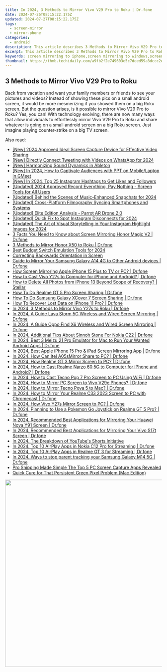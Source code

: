 ```yaml
---
title: In 2024, 3 Methods to Mirror Vivo V29 Pro to Roku | Dr.fone
date: 2024-07-26T08:15:22.175Z
updated: 2024-07-27T08:15:22.175Z
tags: 
  - screen-mirror
  - mirror-phone
categories:
  - android
description: This article describes 3 Methods to Mirror Vivo V29 Pro to Roku
excerpt: This article describes 3 Methods to Mirror Vivo V29 Pro to Roku
keywords: screen mirroring to iphone,screen mirroring to windows,screen mirroring software,screen mirroring to mac,screen mirroring,screen mirroring to roku
thumbnail: https://thmb.techidaily.com/a9fb2f2e749603e5c7deed59a3dccc2eb82bb973e6c7211350802c91feadcdaf.jpg
---
```


## 3 Methods to Mirror Vivo V29 Pro to Roku

Back from vacation and want your family members or friends to see your pictures and videos? Instead of showing these pics on a small android screen, it would be more mesmerizing if you showed them on a big Roku screen. But the question arises, is it possible to mirror Vivo V29 Pro to Roku? Yes, you can! With technology evolving, there are now many ways that allow individuals to effortlessly mirror Vivo V29 Pro to Roku and share whatever is going on a small android screen on a big Roku screen. Just imagine playing counter-strike on a big TV screen.



<ins class="adsbygoogle"
      style="display:block"
      data-ad-client="ca-pub-7571918770474297"
      data-ad-slot="8358498916"
      data-ad-format="auto"
      data-full-width-responsive="true"></ins>
<span class="atpl-alsoreadstyle">Also read:</span>
<div><ul>
<li><a href="https://youtube-web.techidaily.com/024-approved-ideal-screen-capture-device-for-effective-video-sharing/"><u>[New] 2024 Approved  Ideal Screen Capture Device for Effective Video Sharing</u></a></li>
<li><a href="https://twitter-videos.techidaily.com/new-directly-connect-tweeting-with-videos-on-whatsapp-for-2024/"><u>[New] Directly Connect  Tweeting with Videos on WhatsApp for 2024</u></a></li>
<li><a href="https://fox-access.techidaily.com/new-harmonizing-sound-dynamics-in-ableton/"><u>[New] Harmonizing Sound Dynamics in Ableton</u></a></li>
<li><a href="https://remote-screen-capture.techidaily.com/new-in-2024-how-to-captivate-audiences-with-ppt-on-mobilelaptop-in-gmeet/"><u>[New] In 2024, How to Captivate Audiences with PPT on Mobile/Laptop in GMeet</u></a></li>
<li><a href="https://instagram-videos.techidaily.com/new-in-2024-top-25-instagram-hashtags-to-get-likes-and-followers/"><u>[New] In 2024, Top 25 Instagram Hashtags to Get Likes and Followers</u></a></li>
<li><a href="https://on-screen-recording.techidaily.com/updated-2024-approved-record-everything-pay-nothing-screen-tools-for-all-users/"><u>[Updated] 2024 Approved  Record Everything, Pay Nothing - Screen Tools for All Users</u></a></li>
<li><a href="https://snapchat-videos.techidaily.com/updated-behind-the-scenes-of-music-enhanced-snapchats-for-2024/"><u>[Updated] Behind the Scenes of Music-Enhanced Snapchats for 2024</u></a></li>
<li><a href="https://screen-capture.techidaily.com/updated-cross-platform-filmography-syncing-smartphones-and-systems/"><u>[Updated] Cross-Platform Filmography  Syncing Smartphones and Systems</u></a></li>
<li><a href="https://fox-access.techidaily.com/updated-elite-edition-analysis-parrot-ar-drone-20/"><u>[Updated] Elite Edition Analysis - Parrot AR Drone 2.0</u></a></li>
<li><a href="https://instagram-videos.techidaily.com/updated-quick-fix-to-spot-instagram-disconnects-for-2024/"><u>[Updated] Quick Fix to Spot Instagram Disconnects for 2024</u></a></li>
<li><a href="https://instagram-clips.techidaily.com/updated-the-art-of-visual-storytelling-in-your-instagram-highlight-images-for-2024/"><u>[Updated] The Art of Visual Storytelling in Your Instagram Highlight Images for 2024</u></a></li>
<li><a href="https://screen-mirror.techidaily.com/3-facts-you-need-to-know-about-screen-mirroring-honor-magic-v2-drfone-by-drfone-android/"><u>3 Facts You Need to Know about Screen Mirroring Honor Magic V2 | Dr.fone</u></a></li>
<li><a href="https://screen-mirror.techidaily.com/3-methods-to-mirror-honor-x50-to-roku-drfone-by-drfone-android/"><u>3 Methods to Mirror Honor X50 to Roku | Dr.fone</u></a></li>
<li><a href="https://visual-screen-recording.techidaily.com/best-budget-switch-emulation-tools-for-2024/"><u>Best Budget Switch Emulation Tools for 2024</u></a></li>
<li><a href="https://network-issues.techidaily.com/correcting-backwards-orientation-in-screen/"><u>Correcting Backwards Orientation in Screen</u></a></li>
<li><a href="https://screen-mirror.techidaily.com/guide-to-mirror-your-samsung-galaxy-a14-4g-to-other-android-devices-drfone-by-drfone-android/"><u>Guide to Mirror Your Samsung Galaxy A14 4G to Other Android devices | Dr.fone</u></a></li>
<li><a href="https://screen-mirror.techidaily.com/how-screen-mirroring-apple-iphone-15-plus-to-tv-or-pc-drfone-by-drfone-ios/"><u>How Screen Mirroring Apple iPhone 15 Plus to TV or PC? | Dr.fone</u></a></li>
<li><a href="https://screen-mirror.techidaily.com/how-to-cast-vivo-y27s-to-computer-for-iphone-and-android-drfone-by-drfone-android/"><u>How to Cast Vivo Y27s to Computer for iPhone and Android? | Dr.fone</u></a></li>
<li><a href="https://phone-solutions.techidaily.com/how-to-delete-all-photos-from-iphone-13-beyond-scope-of-recovery-stellar-by-stellar-data-recovery-ios-iphone-data-recovery/"><u>How to Delete All Photos from iPhone 13 Beyond Scope of Recovery? | Stellar</u></a></li>
<li><a href="https://screen-mirror.techidaily.com/how-to-do-realme-gt-5-pro-screen-sharing-drfone-by-drfone-android/"><u>How To Do Realme GT 5 Pro Screen Sharing | Dr.fone</u></a></li>
<li><a href="https://screen-mirror.techidaily.com/how-to-do-samsung-galaxy-xcover-7-screen-sharing-drfone-by-drfone-android/"><u>How To Do Samsung Galaxy XCover 7 Screen Sharing | Dr.fone</u></a></li>
<li><a href="https://blog-min.techidaily.com/how-to-recover-lost-data-on-iphone-11-pro-drfone-by-drfone-ios-data-recovery-ios-data-recovery/"><u>How To Recover Lost Data on iPhone 11 Pro? | Dr.fone</u></a></li>
<li><a href="https://screen-mirror.techidaily.com/in-2024-3-methods-to-mirror-vivo-y27s-to-roku-drfone-by-drfone-android/"><u>In 2024, 3 Methods to Mirror Vivo Y27s to Roku | Dr.fone</u></a></li>
<li><a href="https://screen-mirror.techidaily.com/in-2024-a-guide-lava-storm-5g-wireless-and-wired-screen-mirroring-drfone-by-drfone-android/"><u>In 2024, A Guide Lava Storm 5G Wireless and Wired Screen Mirroring | Dr.fone</u></a></li>
<li><a href="https://screen-mirror.techidaily.com/in-2024-a-guide-oppo-find-x6-wireless-and-wired-screen-mirroring-drfone-by-drfone-android/"><u>In 2024, A Guide Oppo Find X6 Wireless and Wired Screen Mirroring | Dr.fone</u></a></li>
<li><a href="https://android-pokemon-go.techidaily.com/in-2024-additional-tips-about-sinnoh-stone-for-nokia-c22-drfone-by-drfone-virtual-android/"><u>In 2024, Additional Tips About Sinnoh Stone For Nokia C22 | Dr.fone</u></a></li>
<li><a href="https://screen-mirror.techidaily.com/in-2024-best-3-meizu-21-pro-emulator-for-mac-to-run-your-wanted-android-apps-drfone-by-drfone-android/"><u>In 2024, Best 3 Meizu 21 Pro Emulator for Mac to Run Your Wanted Android Apps | Dr.fone</u></a></li>
<li><a href="https://screen-mirror.techidaily.com/in-2024-best-apple-iphone-15-pro-and-ipad-screen-mirroring-app-drfone-by-drfone-ios/"><u>In 2024, Best Apple iPhone 15 Pro & iPad Screen Mirroring App | Dr.fone</u></a></li>
<li><a href="https://screen-mirror.techidaily.com/in-2024-how-can-itel-a05smirror-share-to-pc-drfone-by-drfone-android/"><u>In 2024, How Can Itel A05sMirror Share to PC? | Dr.fone</u></a></li>
<li><a href="https://screen-mirror.techidaily.com/in-2024-how-realme-gt-3-mirror-screen-to-pc-drfone-by-drfone-android/"><u>In 2024, How Realme GT 3 Mirror Screen to PC? | Dr.fone</u></a></li>
<li><a href="https://screen-mirror.techidaily.com/in-2024-how-to-cast-realme-narzo-60-5g-to-computer-for-iphone-and-android-drfone-by-drfone-android/"><u>In 2024, How to Cast Realme Narzo 60 5G to Computer for iPhone and Android? | Dr.fone</u></a></li>
<li><a href="https://screen-mirror.techidaily.com/in-2024-how-to-cast-tecno-pop-7-pro-screen-to-pc-using-wifi-drfone-by-drfone-android/"><u>In 2024, How to Cast Tecno Pop 7 Pro Screen to PC Using WiFi | Dr.fone</u></a></li>
<li><a href="https://screen-mirror.techidaily.com/in-2024-how-to-mirror-pc-screen-to-vivo-v29e-phones-drfone-by-drfone-android/"><u>In 2024, How to Mirror PC Screen to Vivo V29e Phones? | Dr.fone</u></a></li>
<li><a href="https://screen-mirror.techidaily.com/in-2024-how-to-mirror-tecno-pova-5-to-mac-drfone-by-drfone-android/"><u>In 2024, How to Mirror Tecno Pova 5 to Mac? | Dr.fone</u></a></li>
<li><a href="https://screen-mirror.techidaily.com/in-2024-how-to-mirror-your-realme-c33-2023-screen-to-pc-with-chromecast-drfone-by-drfone-android/"><u>In 2024, How to Mirror Your Realme C33 2023 Screen to PC with Chromecast | Dr.fone</u></a></li>
<li><a href="https://screen-mirror.techidaily.com/in-2024-how-vivo-y27s-mirror-screen-to-pc-drfone-by-drfone-android/"><u>In 2024, How Vivo Y27s Mirror Screen to PC? | Dr.fone</u></a></li>
<li><a href="https://pokemon-go-android.techidaily.com/in-2024-planning-to-use-a-pokemon-go-joystick-on-realme-gt-5-pro-drfone-by-drfone-virtual-android/"><u>In 2024, Planning to Use a Pokemon Go Joystick on Realme GT 5 Pro? | Dr.fone</u></a></li>
<li><a href="https://screen-mirror.techidaily.com/in-2024-recommended-best-applications-for-mirroring-your-huawei-nova-y91-screen-drfone-by-drfone-android/"><u>In 2024, Recommended Best Applications for Mirroring Your Huawei Nova Y91 Screen | Dr.fone</u></a></li>
<li><a href="https://screen-mirror.techidaily.com/in-2024-recommended-best-applications-for-mirroring-your-vivo-s17t-screen-drfone-by-drfone-android/"><u>In 2024, Recommended Best Applications for Mirroring Your Vivo S17t Screen | Dr.fone</u></a></li>
<li><a href="https://youtube-help.techidaily.com/in-2024-the-breakdown-of-youtubes-shorts-initiative/"><u>In 2024, The Breakdown of YouTube's Shorts Initiative</u></a></li>
<li><a href="https://screen-mirror.techidaily.com/in-2024-top-10-airplay-apps-in-nokia-c12-pro-for-streaming-drfone-by-drfone-android/"><u>In 2024, Top 10 AirPlay Apps in Nokia C12 Pro for Streaming | Dr.fone</u></a></li>
<li><a href="https://screen-mirror.techidaily.com/in-2024-top-10-airplay-apps-in-realme-gt-3-for-streaming-drfone-by-drfone-android/"><u>In 2024, Top 10 AirPlay Apps in Realme GT 3 for Streaming | Dr.fone</u></a></li>
<li><a href="https://android-location-track.techidaily.com/in-2024-ways-to-stop-parent-tracking-your-samsung-galaxy-m14-5g-drfone-by-drfone-virtual-android/"><u>In 2024, Ways to stop parent tracking your Samsung Galaxy M14 5G | Dr.fone</u></a></li>
<li><a href="https://remote-screen-capture.techidaily.com/pro-snipping-made-simple-the-top-5-pc-screen-capture-apps-revealed/"><u>Pro Snipping Made Simple  The Top 5 PC Screen Capture Apps Revealed</u></a></li>
<li><a href="https://youtube-webster.techidaily.com/-cure-for-that-persistent-green-pixel-problem-mac-edition/"><u>Quick Cure for That Persistent Green Pixel Problem (Mac Edition)</u></a></li>
</ul></div>

<!-- affiliate ads begin -->
<a href="https://appsumo.8odi.net/c/5597632/2082535/7443" target="_top" id="2082535"><img src="//a.impactradius-go.com/display-ad/7443-2082535" border="0" alt="" width="1200" height="600"/></a><img height="0" width="0" src="https://appsumo.8odi.net/i/5597632/2082535/7443" style="position:absolute;visibility:hidden;" border="0" />
<!-- affiliate ads end -->